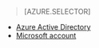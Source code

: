 > [AZURE.SELECTOR]
- [Azure Active Directory](/documentation/articles/mobile-services-how-to-register-active-directory-authentication)
- [Microsoft account](/documentation/articles/mobile-services-how-to-register-microsoft-authentication)

<!---HONumber=74-->